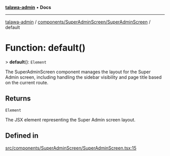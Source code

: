 [**talawa-admin**](../../../../README.md) • **Docs**

***

[talawa-admin](../../../../modules.md) / [components/SuperAdminScreen/SuperAdminScreen](../README.md) / default

# Function: default()

\> **default**(): `Element`

The SuperAdminScreen component manages the layout for the Super Admin screen,
including handling the sidebar visibility and page title based on the current route.

## Returns

`Element`

The JSX element representing the Super Admin screen layout.

## Defined in

[src/components/SuperAdminScreen/SuperAdminScreen.tsx:15](https://github.com/PalisadoesFoundation/talawa-admin/blob/4bef0939e3fab4672bfd3599312195b8557e01a3/src/components/SuperAdminScreen/SuperAdminScreen.tsx#L15)
